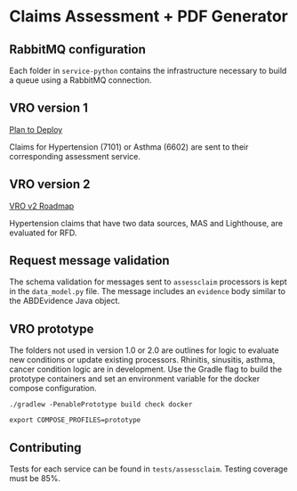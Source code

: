 # Claims Assessment + PDF Generator

## RabbitMQ configuration
Each folder in `service-python` contains the infrastructure necessary to build a queue using a RabbitMQ connection.


## VRO version 1
[Plan to Deploy](https://github.com/department-of-veterans-affairs/abd-vro/wiki/(March-2022)-Plan-to-Deploy-to-LHDI#vro-software)

Claims for Hypertension (7101) or Asthma (6602) are sent to their corresponding assessment service.

## VRO version 2
[VRO v2 Roadmap](https://github.com/department-of-veterans-affairs/abd-vro/wiki/VRO-v2-Roadmap#workflow-diagram)

Hypertension claims that have two data sources, MAS and Lighthouse, are evaluated for RFD.

## Request message validation
The schema validation for messages sent to `assessclaim` processors is kept in the `data_model.py` file. The message includes
an `evidence` body similar to the ABDEvidence Java object. 

## VRO prototype
The folders not used in version 1.0 or 2.0 are outlines for logic to evaluate new conditions or update existing
processors. Rhinitis, sinusitis, asthma, cancer condition logic are in development. Use the Gradle flag to build the
prototype containers and set an environment variable for the docker compose configuration.

`
./gradlew -PenablePrototype build check docker
`

`
export COMPOSE_PROFILES=prototype
`


## Contributing

Tests for each service can be found in `tests/assessclaim`. Testing coverage must be 85%.